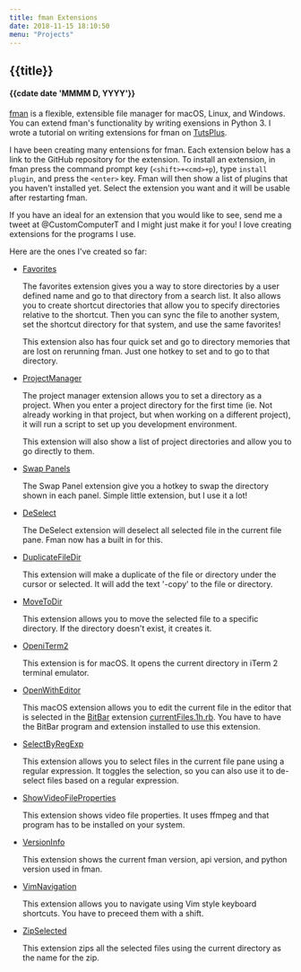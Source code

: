 ```yaml
---
title: fman Extensions
date: 2018-11-15 18:10:50
menu: "Projects"
---
```

## {{title}}
#### {{cdate date 'MMMM D, YYYY'}}


[fman](http://fman.io) is a flexible, extensible file manager for macOS, Linux, and Windows. You can extend fman's functionality by writing exensions in Python 3. I wrote a tutorial on writing extensions for fman on [TutsPlus](https://computers.tutsplus.com/tutorials/fman-the-extendable-file-manager-for-any-system--cms-28340).

I have been creating many entensions for fman. Each extension below has a link to the GitHub repository for the extension. To install an extension, in fman press the command prompt key (`<shift>+<cmd>+p`), type `install plugin`, and press the `<enter>` key. Fman will then show a list of plugins that you haven't installed yet. Select the extension you want and it will be usable after restarting fman.

If you have an ideal for an extension that you would like to see, send me a tweet at @CustomComputerT and I might just make it for you! I love creating extensions for the programs I use.

Here are the ones I've created so far:

- [Favorites](https://GitHub.com/raguay/favorites)

    The favorites extension gives you a way to store directories by a user defined name and go to that directory from a search list. It also allows you to create shortcut directories that allow you to specify directories relative to the shortcut. Then you can sync the file to another system, set the shortcut directory for that system, and use the same favorites!

    This extension also has four quick set and go to directory memories that are lost on rerunning fman. Just one hotkey to set and to go to that directory.

- [ProjectManager](https://GitHub.com/raguay/ProjectManager)

    The project manager extension allows you to set a directory as a project. When you enter a project directory for the first time (ie. Not already working in that project, but when working on a different project), it will run a script to set up you development environment.

    This extension will also show a list of project directories and allow you to go directly to them.

- [Swap Panels](https://GitHub.com/raguay/SwapPanels)

    The Swap Panel extension give you a hotkey to swap the directory shown in each panel. Simple little extension, but I use it a lot!

- [DeSelect](https://github.com/raguay/DeSelect)

    The DeSelect extension will deselect all selected file in the current file pane. Fman now has a built in for this.

- [DuplicateFileDir](https://github.com/raguay/DuplicateFileDir)

    This extension will make a duplicate of the file or directory under the cursor or selected. It will add the text '-copy' to the file or directory.

- [MoveToDir](https://github.com/raguay/MoveToDir)

    This extension allows you to move the selected file to a specific directory. If the directory doesn't exist, it creates it.

- [OpeniTerm2](https://github.com/raguay/OpeniTerm2)

    This extension is for macOS. It opens the current directory in iTerm 2 terminal emulator.

- [OpenWithEditor](https://github.com/raguay/OpenWithEditor)

    This macOS extension allows you to edit the current file in the editor that is selected in the [BitBar](https://getbitbar.com/) extension [currentFiles.1h.rb](https://getbitbar.com/plugins/System/currentFiles.1h.rb). You have to have the BitBar program and extension installed to use this extension.

- [SelectByRegExp](https://github.com/raguay/SelectByRegExp)

    This extension allows you to select files in the current file pane using a regular expression. It toggles the selection, so you can also use it to de-select files based on a regular expression.

- [ShowVideoFileProperties](https://github.com/raguay/ShowVideoFileProperties)

    This extension shows video file properties. It uses ffmpeg and that program has to be installed on your system.

- [VersionInfo](https://github.com/raguay/VersionInfo)

    This extension shows the current fman version, api version, and python version used in fman.

- [VimNavigation](https://github.com/raguay/VimNavigation)

    This extension allows you to navigate using Vim style keyboard shortcuts. You have to preceed them with a shift.

- [ZipSelected](https://github.com/raguay/ZipSelected)

    This extension zips all the selected files using the current directory as the name for the zip.

